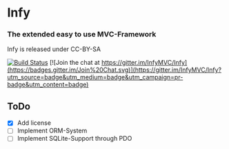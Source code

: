 # Infy
### The extended easy to use MVC-Framework


Infy is released under CC-BY-SA

[![Build Status](https://travis-ci.org/InfyMVC/Infy.svg)](https://travis-ci.org/InfyMVC/Infy)
[![Join the chat at https://gitter.im/InfyMVC/Infy](https://badges.gitter.im/Join%20Chat.svg)](https://gitter.im/InfyMVC/Infy?utm_source=badge&utm_medium=badge&utm_campaign=pr-badge&utm_content=badge)

## ToDo

- [X] Add license
- [ ] Implement ORM-System
- [ ] Implement SQLite-Support through PDO